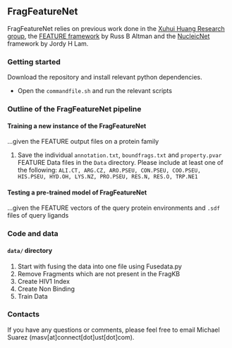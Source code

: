 ## FragFeatureNet

FragFeatureNet relies on previous work done in the [Xuhui Huang Research group](http://compbio.ust.hk/public_html/pmwiki-2.2.8/pmwiki.php?n=Main.HomePage), the [FEATURE framework](https://www.ncbi.nlm.nih.gov/pmc/articles/PMC2559884/) by Russ B Altman and the [NucleicNet](https://www.nature.com/articles/s41467-019-12920-0) framework by Jordy H Lam.

### Getting started

Download the repository and install relevant python dependencies.

- Open the `commandfile.sh` and run the relevant scripts

### Outline of the FragFeatureNet pipeline

#### Training a new instance of the FragFeatureNet 
...given the FEATURE output files on a protein family

1. Save the individual `annotation.txt`, `boundfrags.txt` and `property.pvar` FEATURE Data files in the `Data` directory. Please include at least one of the following: `ALI.CT, ARG.CZ, ARO.PSEU, CON.PSEU, COO.PSEU, HIS.PSEU, HYD.OH, LYS.NZ, PRO.PSEU, RES.N, RES.O, TRP.NE1`

#### Testing a pre-trained model of FragFeatureNet 
...given the FEATURE vectors of the query protein environments and `.sdf` files of query ligands


### Code and data

#### `data/` directory



1. Start with fusing the data into one file using Fusedata.py
2. Remove Fragments which are not present in the FragKB
3. Create HIV1 Index
4. Create Non Binding
5. Train Data

### Contacts
If you have any questions or comments, please feel free to email Michael Suarez (masv[at]connect[dot]ust[dot]com).
